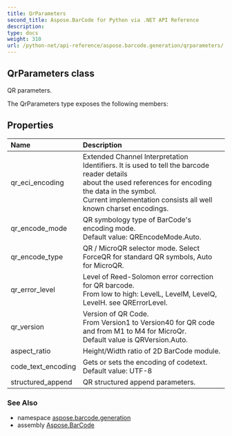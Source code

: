 ```yaml
---
title: QrParameters
second_title: Aspose.BarCode for Python via .NET API Reference
description: 
type: docs
weight: 310
url: /python-net/api-reference/aspose.barcode.generation/qrparameters/
---
```


## QrParameters class

QR parameters.

The QrParameters type exposes the following members:
## Properties
| Name | Description |
| :- | :- |
|qr_eci_encoding|Extended Channel Interpretation Identifiers. It is used to tell the barcode reader details<br/>            about the used references for encoding the data in the symbol.<br/>            Current implementation consists all well known charset encodings.|
|qr_encode_mode|QR symbology type of BarCode's encoding mode.<br/>            Default value: QREncodeMode.Auto.|
|qr_encode_type|QR / MicroQR selector mode. Select ForceQR for standard QR symbols, Auto for MicroQR.|
|qr_error_level|Level of Reed-Solomon error correction for QR barcode.<br/>             From low to high: LevelL, LevelM, LevelQ, LevelH. see QRErrorLevel.|
|qr_version|Version of QR Code.<br/>            From Version1 to Version40 for QR code and from M1 to M4 for MicroQr.<br/>            Default value is QRVersion.Auto.|
|aspect_ratio|Height/Width ratio of 2D BarCode module.|
|code_text_encoding|Gets or sets the encoding of codetext.<br/>            Default value: UTF-8|
|structured_append|QR structured append parameters.|

### See Also

* namespace [aspose.barcode.generation](/barcode/python-net/api-reference/aspose.barcode.generation/)
* assembly [Aspose.BarCode](/barcode/python-net/api-reference/)


